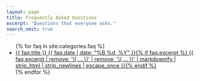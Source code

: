 ```yaml
---
layout: page
title: Frequently Asked Questions
excerpt: "Questions that everyone asks."
search_omit: true
---
```


<ul class="post-list">
{% for faq in site.categories.faq %} 
  <li><article><a href="{{ site.url }}{{ faq.url }}">{{ faq.title }} <span class="entry-date"><time datetime="{{ faq.date | date_to_xmlschema }}">{{ faq.date | date: "%B %d, %Y" }}</time></span>{% if faq.excerpt %} <span class="excerpt">{{ faq.excerpt | remove: '\[ ... \]' | remove: '\( ... \)' | markdownify | strip_html | strip_newlines | escape_once }}</span>{% endif %}</a></article></li>
{% endfor %}
</ul>
